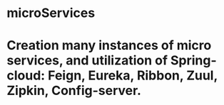 # microServices
# Creation many instances of micro services, and utilization of Spring-cloud: Feign, Eureka, Ribbon, Zuul, Zipkin, Config-server.

